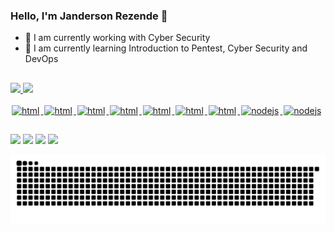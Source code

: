 ### Hello, I'm Janderson Rezende 👋


- 🔭 I am currently working with Cyber Security
- 🌱 I am currently learning Introduction to Pentest, Cyber Security and DevOps
 
##

 <div>
  <a href="https://github.com/jjanderson-dev">
  <img height="180em" src="https://github-readme-stats.vercel.app/api?username=jjanderson-dev&show_icons=true&theme=dracula&include_all_commits=true&count_private=true"/>
  <img height="180em" src="https://github-readme-stats.vercel.app/api/top-langs/?username=jjanderson-dev&layout=compact&langs_count=7&theme=dracula"/>
</div>
 
<div style="display: inline_block"><br>
<img src="https://cdn.jsdelivr.net/gh/devicons/devicon/icons/html5/html5-original.svg" alt="html" widtf="40" height="40" style="max-width:100%;margin: 0 2px;"></img>
<img src="https://cdn.jsdelivr.net/gh/devicons/devicon/icons/css3/css3-original.svg" alt="html" widtf="40" height="40" style="max-width:100%;margin: 0 2px;"></img>
<img src="https://cdn.jsdelivr.net/gh/devicons/devicon/icons/javascript/javascript-original.svg" alt="html" widtf="40" height="40" style="max-width:100%;margin: 0 2px;"></img>
<img src="https://cdn.jsdelivr.net/gh/devicons/devicon/icons/ubuntu/ubuntu-plain-wordmark.svg" alt="html" widtf="40" height="40" style="max-width:100%;margin: 0 2px;"></img>
<img src="https://cdn.jsdelivr.net/gh/devicons/devicon/icons/vim/vim-original.svg" alt="html" widtf="40" height="40" style="max-width:100%;margin: 0 2px;"></img>
<img src="https://cdn.jsdelivr.net/gh/devicons/devicon/icons/vscode/vscode-original-wordmark.svg" alt="html" widtf="40" height="40" style="max-width:100%;margin: 0 2px;"></img>
<img src="https://image.flaticon.com/icons/png/512/882/882730.png" alt="html" widtf="40" height="40" style="max-width:100%;margin: 0 2px;"></img>
<img src="https://cdn.jsdelivr.net/gh/devicons/devicon/icons/kubernetes/kubernetes-plain-wordmark.svg" alt="nodejs" widtf="40" height="40" style="max-width:100%;margin: 0 2px;"></img>
<img src="https://image.flaticon.com/icons/png/512/873/873107.png" alt="nodejs" widtf="40" height="40" style="max-width:100%;margin: 0 2px;"></img>


##
</div>

 <div> 
   	<a href="https://gitlab.com/jjanderson.rezende" target="_blank"><img src="https://img.shields.io/badge/GitLab-330F63?style=for-the-badge&logo=gitlab&logoColor=white" target="_blank"></a>
 <a href="https://discord.gg/Janderson-DevSecOps" target="_blank"><img src="https://img.shields.io/badge/Discord-7289DA?style=for-the-badge&logo=discord&logoColor=white" target="_blank"></a> 
  <a href = "mailto:jjanderson.rezende@gmail.com"><img src="https://img.shields.io/badge/-Gmail-%23333?style=for-the-badge&logo=gmail&logoColor=white" target="_blank"></a>
  <a href="https://www.linkedin.com/in/jandersonrezende/" target="_blank"><img src="https://img.shields.io/badge/-LinkedIn-%230077B5?style=for-the-badge&logo=linkedin&logoColor=white" target="_blank"></a> 
 
  ![Snake animation](https://github.com/jjanderson-dev/jjanderson-dev/blob/output/github-contribution-grid-snake.svg)
 
</div>
